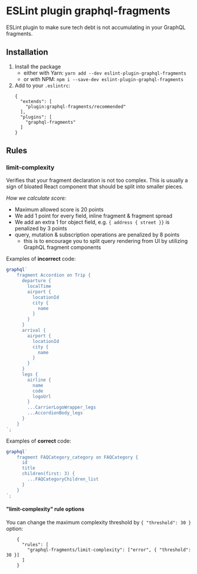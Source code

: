 # ESLint plugin graphql-fragments

ESLint plugin to make sure tech debt is not accumulating in your GraphQL fragments.

## Installation

1. Install the package
    - either with Yarn: `yarn add --dev eslint-plugin-graphql-fragments`
    - or with NPM: `npm i --save-dev eslint-plugin-graphql-fragments`
2. Add to your `.eslintrc`:
    ```
    {
      "extends": [
        "plugin:graphql-fragments/recommended"
      ],
      "plugins": [
        "graphql-fragments"
      ]
    }
    ```

## Rules

### limit-complexity

Verifies that your fragment declaration is not too complex. This is usually a sign of bloated React component that should be split into smaller pieces. 

*How we calculate score:*

- Maximum allowed score is 20 points
- We add 1 point for every field, inline fragment & fragment spread
- We add an extra 1 for object field, e.g. `{ address { street }}` is penalized by 3 points
- query, mutation & subscription operations are penalized by 8 points
    - this is to encourage you to split query rendering from UI by utilizing GraphQL fragment components 

Examples of **incorrect** code:

```js
graphql`
    fragment Accordion on Trip {
      departure {
        localTime
        airport {
          locationId
          city {
            name
          }
        }
      }
      arrival {
        airport {
          locationId
          city {
            name
          }
        }
      }
      legs {
        airline {
          name
          code
          logoUrl
        }
        ...CarrierLogoWrapper_legs
        ...AccordionBody_legs
      }
    }
`;
```

Examples of **correct** code:

```js
graphql`
    fragment FAQCategory_category on FAQCategory {
      id
      title
      children(first: 3) {
        ...FAQCategoryChildren_list
      }
    }
`;
```

#### "limit-complexity" rule options

You can change the maximum complexity threshold by `{ "threshold": 30 }` option:

```
    {
      "rules": [
        "graphql-fragments/limit-complexity": ["error", { "threshold": 30 }]
      ]
    }
```

